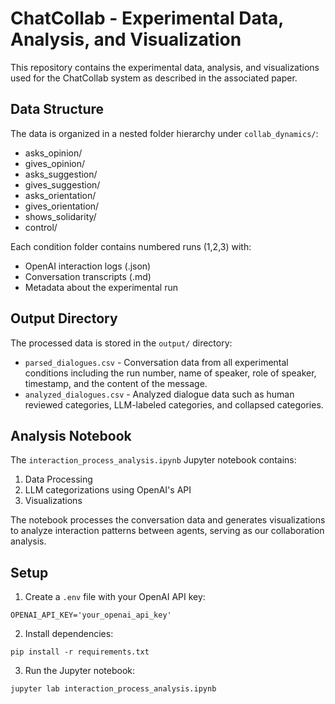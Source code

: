 # ChatCollab - Experimental Data, Analysis, and Visualization

This repository contains the experimental data, analysis, and visualizations used for the ChatCollab system as described in the associated paper.

## Data Structure

The data is organized in a nested folder hierarchy under `collab_dynamics/`:

- asks_opinion/
- gives_opinion/ 
- asks_suggestion/
- gives_suggestion/
- asks_orientation/
- gives_orientation/
- shows_solidarity/
- control/

Each condition folder contains numbered runs (1,2,3) with:
- OpenAI interaction logs (.json)
- Conversation transcripts (.md)
- Metadata about the experimental run

## Output Directory

The processed data is stored in the `output/` directory:

- `parsed_dialogues.csv` - Conversation data from all experimental conditions including the run number, name of speaker, role of speaker, timestamp, and the content of the message.
- `analyzed_dialogues.csv` - Analyzed dialogue data such as human reviewed categories, LLM-labeled categories, and collapsed categories.

## Analysis Notebook

The `interaction_process_analysis.ipynb` Jupyter notebook contains:

1. Data Processing
2. LLM categorizations using OpenAI's API
3. Visualizations

The notebook processes the conversation data and generates visualizations to analyze interaction patterns between agents, serving as our collaboration analysis.

## Setup

1. Create a `.env` file with your OpenAI API key:
```
OPENAI_API_KEY='your_openai_api_key'
```
2. Install dependencies:
```
pip install -r requirements.txt
```
3. Run the Jupyter notebook:
```
jupyter lab interaction_process_analysis.ipynb
```
